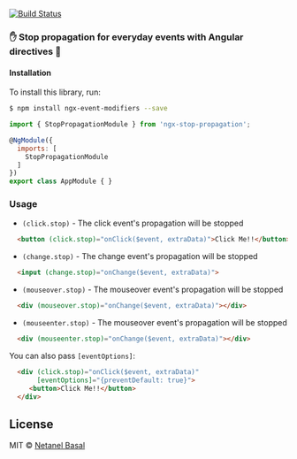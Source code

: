 [![Build Status](https://semaphoreci.com/api/v1/netanel7799/ngx-stop-propagation/branches/master/badge.svg)](https://semaphoreci.com/netanel7799/ngx-stop-propagation)
### ✋ Stop propagation for everyday events with Angular directives 🎩

#### Installation

To install this library, run:

```bash
$ npm install ngx-event-modifiers --save
```
```js
import { StopPropagationModule } from 'ngx-stop-propagation';

@NgModule({
  imports: [
    StopPropagationModule
  ]
})
export class AppModule { }
```

### Usage
- `(click.stop)` - The click event's propagation will be stopped
```html
  <button (click.stop)="onClick($event, extraData)">Click Me!!</button>
```
- `(change.stop)` - The change event's propagation will be stopped
```html
  <input (change.stop)="onChange($event, extraData)">
```
- `(mouseover.stop)` - The mouseover event's propagation will be stopped
```html
  <div (mouseover.stop)="onChange($event, extraData)"></div>
```
- `(mouseenter.stop)` - The mouseover event's propagation will be stopped
```html
  <div (mouseenter.stop)="onChange($event, extraData)"></div>
```

You can also pass `[eventOptions]`:
```html
  <div (click.stop)="onClick($event, extraData)"
       [eventOptions]="{preventDefault: true}">
     <button>Click Me!!</button>
  </div>
```
## License

MIT © [Netanel Basal](mailto:netanel7799@gmail.com)
